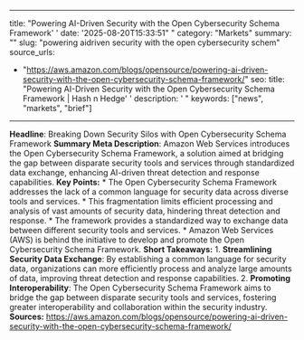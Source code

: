 ﻿---

title: "Powering AI-Driven Security with the Open Cybersecurity Schema Framework''
date: '2025-08-20T15:33:51""
category: "Markets"
summary: ""
slug: "powering aidriven security with the open cybersecurity schem"
source_urls:
  - "https://aws.amazon.com/blogs/opensource/powering-ai-driven-security-with-the-open-cybersecurity-schema-framework/"
seo:
  title: "Powering AI-Driven Security with the Open Cybersecurity Schema Framework | Hash n Hedge''
  description: '"
  keywords: ["news", "markets", "brief"]

---
**Headline**: Breaking Down Security Silos with Open Cybersecurity Schema Framework  **Summary Meta Description**: Amazon Web Services introduces the Open Cybersecurity Schema Framework, a solution aimed at bridging the gap between disparate security tools and services through standardized data exchange, enhancing AI-driven threat detection and response capabilities.  **Key Points:**  * The Open Cybersecurity Schema Framework addresses the lack of a common language for security data across diverse tools and services. * This fragmentation limits efficient processing and analysis of vast amounts of security data, hindering threat detection and response. * The framework provides a standardized way to exchange data between different security tools and services. * Amazon Web Services (AWS) is behind the initiative to develop and promote the Open Cybersecurity Schema Framework.  **Short Takeaways:**  1. **Streamlining Security Data Exchange**: By establishing a common language for security data, organizations can more efficiently process and analyze large amounts of data, improving threat detection and response capabilities. 2. **Promoting Interoperability**: The Open Cybersecurity Schema Framework aims to bridge the gap between disparate security tools and services, fostering greater interoperability and collaboration within the security industry.  **Sources:**  https://aws.amazon.com/blogs/opensource/powering-ai-driven-security-with-the-open-cybersecurity-schema-framework/ 
